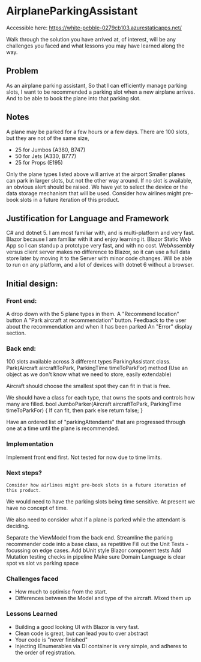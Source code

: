 # AirplaneParkingAssistant

Accessible here: https://white-pebble-0279cb103.azurestaticapps.net/



Walk through the solution you have arrived at, of interest, will be any challenges you faced and what lessons you may have learned along the way.



## Problem
As an airplane parking assistant,
So that I can efficiently manage parking slots,
I want to be recommended a parking slot when a new airplane arrives.
And to be able to book the plane into that parking slot.

## Notes
A plane may be parked for a few hours or a few days.
There are 100 slots, but they are not of the same size,
* 25 for Jumbos (A380, B747)
* 50 for Jets (A330, B777)
* 25 for Props (E195)

Only the plane types listed above will arrive at the airport
Smaller planes can park in larger slots, but not the other way around.
If no slot is available, an obvious alert should be raised.
We have yet to select the device or the data storage mechanism that will be used.
Consider how airlines might pre-book slots in a future iteration of this product.


## Justification for Language and Framework

C# and dotnet 5. I am most familiar with, and is multi-platform and very fast.
Blazor because I am familiar with it and enjoy learning it.
Blazor Static Web App so I can standup a prototype very fast, and with no cost.
WebAssembly versus client server makes no difference to Blazor, so it can use a full data store later by moving it to the Server with minor code changes.
Will be able to run on any platform, and a lot of devices with dotnet 6 without a browser.



## Initial design:

### Front end:
A drop down with the 5 plane types in them.
A "Recommend location" button
A "Park aircraft at recommendation" button.
Feedback to the user about the recommendation and when it has been parked
An "Error" display section.


### Back end:

100 slots available across 3 different types
ParkingAssistant class.
Park(Aircraft aircraftToPark, ParkingTime timeToParkFor) method (Use an object as we don't know what we need to store, easily extendable)

Aircraft should choose the smallest spot they can fit in that is free.

We should have a class for each type, that owns the spots and controls how many are filled.
bool JumboParker(Aircraft aircraftToPark, ParkingTime timeToParkFor)
{
    If can fit, then park else return false;
}

Have an ordered list of "parkingAttendants" that are progressed through one at a time until the plane is recommended.



### Implementation

Implement front end first. Not tested for now due to time limits.

### Next steps?

```Consider how airlines might pre-book slots in a future iteration of this product.```

We would need to have the parking slots being time sensitive. At present we have no concept of time.

We also need to consider what if a plane is parked while the attendant is deciding.

Separate the ViewModel from the back end.
Streamline the parking recommender code into a base class, as repetitive
Fill out the Unit Tests - focussing on edge cases.
Add bUnit style Blazor component tests
Add Mutation testing checks in pipeline
Make sure Domain Language is clear spot vs slot vs parking space


### Challenges faced

* How much to optimise from the start.
* Differences between the Model and type of the aircraft. Mixed them up 


### Lessons Learned

* Building a good looking UI with Blazor is very fast.
* Clean code is great, but can lead you to over abstract
* Your code is "never finished"
* Injecting IEnumerables via DI container is very simple, and adheres to the order of registration.